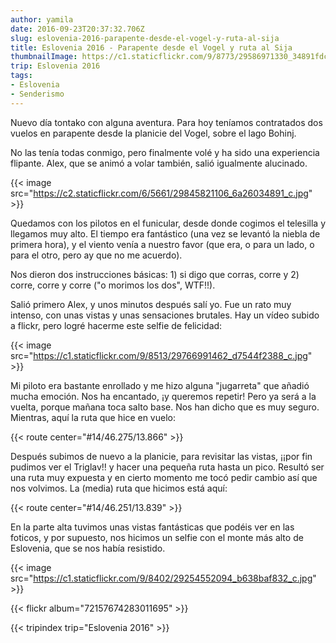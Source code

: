 ```yaml
---
author: yamila
date: 2016-09-23T20:37:32.706Z
slug: eslovenia-2016-parapente-desde-el-vogel-y-ruta-al-sija
title: Eslovenia 2016 - Parapente desde el Vogel y ruta al Sija
thumbnailImage: https://c1.staticflickr.com/9/8773/29586971330_34891fdcd8_c.jpg
trip: Eslovenia 2016
tags:
- Eslovenia
- Senderismo
---
```


Nuevo día tontako con alguna aventura. Para hoy teníamos contratados dos vuelos en parapente desde la planicie del Vogel, sobre el lago Bohinj.

No las tenía todas conmigo, pero finalmente volé y ha sido una experiencia flipante. Alex, que se animó a volar también, salió igualmente alucinado.

{{< image src="https://c2.staticflickr.com/6/5661/29845821106_6a26034891_c.jpg" >}}

Quedamos con los pilotos en el funicular, desde donde cogimos el telesilla y llegamos muy alto. El tiempo era fantástico (una vez se levantó la niebla de primera hora), y el viento  venía a nuestro favor (que era, o para un lado, o para el otro, pero ay que no me acuerdo).

Nos dieron dos instrucciones básicas: 1) si digo que corras, corre y 2) corre, corre y corre ("o morimos los dos", WTF!!).

Salió primero Alex, y unos minutos después salí yo. Fue un rato muy intenso, con unas vistas y unas sensaciones brutales. Hay un vídeo subido a flickr, pero logré hacerme este selfie de felicidad:

{{< image src="https://c1.staticflickr.com/9/8513/29766991462_d7544f2388_c.jpg" >}}

Mi piloto era bastante enrollado y me hizo alguna "jugarreta" que añadió mucha emoción. Nos ha encantado, ¡y queremos repetir! Pero ya será a la vuelta, porque mañana toca salto base. Nos han dicho que es muy seguro. Mientras, aquí la ruta que hice en vuelo:

{{< route center="#14/46.275/13.866" >}}

Después subimos de nuevo a la planicie, para revisitar las vistas, ¡¡por fin pudimos ver el Triglav!! y hacer una pequeña ruta hasta un pico. Resultó ser una ruta muy expuesta y en cierto momento me tocó pedir cambio así que nos volvimos. La (media) ruta que hicimos está aquí:

{{< route center="#14/46.251/13.839" >}}

En la parte alta tuvimos unas vistas fantásticas que podéis ver en las foticos, y por supuesto, nos hicimos un selfie con el monte más alto de Eslovenia, que se nos había resistido.

{{< image src="https://c1.staticflickr.com/9/8402/29254552094_b638baf832_c.jpg" >}}

{{< flickr album="72157674283011695" >}}

{{< tripindex trip="Eslovenia 2016" >}}

